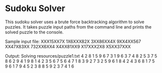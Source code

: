 # Sudoku Solver

This sudoku solver uses a brute force backtracking algorithm to solve puzzles.
It takes puzzle input paths from the command line and prints the solved puzzle to the console.

Sample input file:
    XXX15XX7X
    1X6XXX82X
    3XX86XX4X
    9XX4XX567
    XX47X83XX
    732XX6XX4
    X4XX81XX9
    X17XXX2X8
    X5XX37XXX

Output:
Solving resources/puzzle1.txt
    4 2 8 1 5 9 6 7 3 
    1 9 6 3 7 4 8 2 5 
    3 7 5 8 6 2 9 4 1 
    9 8 1 4 2 3 5 6 7 
    5 6 4 7 1 8 3 9 2 
    7 3 2 5 9 6 1 8 4 
    2 4 3 6 8 1 7 5 9 
    6 1 7 9 4 5 2 3 8 
    8 5 9 2 3 7 4 1 6

